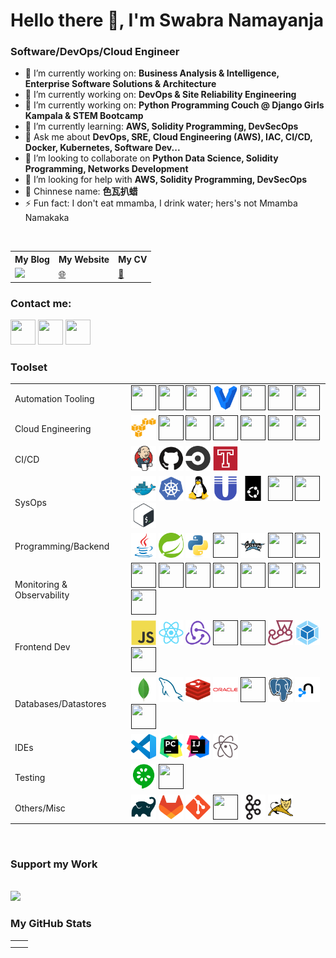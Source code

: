 # Hello there 👋, I'm Swabra Namayanja 

### Software/DevOps/Cloud Engineer

- 🔭 I’m currently working on: __Business Analysis & Intelligence, Enterprise Software Solutions & Architecture__
- 🔭 I’m currently working on: __DevOps & Site Reliability Engineering__
- 🔭 I’m currently working on: __Python Programming Couch @ Django Girls Kampala & STEM Bootcamp__ 
- 🌱 I’m currently learning: __AWS, Solidity Programming, DevSecOps__
- 💬 Ask me about __DevOps, SRE, Cloud Engineering (AWS), IAC, CI/CD, Docker, Kubernetes, Software Dev...__
- 👯 I’m looking to collaborate on __Python Data Science, Solidity Programming, Networks Development__
- 🤔 I’m looking for help with __AWS, Solidity Programming, DevSecOps__
- 🧧 Chinnese name: __色瓦扒蜡__
- ⚡ Fun fact: I don't eat mmamba, I drink water; hers's not Mmamba Namakaka

<br/>


<table>
    <tr>
        <th>My Blog</th>
        <th>My Website</th>
        <th>My CV</th>
    </tr>
    <tr>
        <td>
            <a href="https://medium.com/@swabrakaterega/"><img src="https://www.vectorlogo.zone/logos/medium/medium-ar21.svg"/></a>
        </td>
        <td>
            <a href="https://swabrasalma.github.io/">🌐</a>
        </td>
        <td>
            <a href="https://swabrasalma.github.io/online-resume">📃</a>
        </td>
    </tr>
</table>



### Contact me:

<a href="https://twitter.com/swabra20"><img src="https://www.vectorlogo.zone/logos/twitter/twitter-icon.svg" width="40" height="40"/></a>
<a href="https://www.linkedin.com/in/swabra-namayanja-b79227129/"><img src="https://www.vectorlogo.zone/logos/linkedin/linkedin-icon.svg" width="40" height="40"/></a>
<a href="https://www.pinterest.com/swabrakaterega/"><img src="https://www.vectorlogo.zone/logos/pinterest/pinterest-icon.svg" width="40" height="40"/></a>

### Toolset

<table>
    <tr>
        <td>Automation Tooling</td>
        <td>
            <a href=""><img src="https://www.vectorlogo.zone/logos/terraformio/terraformio-icon.svg" width="40" height="40"/></a>
            <a href=""><img src="https://www.vectorlogo.zone/logos/packerio/packerio-icon.svg" width="40" height="40"/></a>
            <a href=""><img src="https://www.vectorlogo.zone/logos/ansible/ansible-icon.svg" width="40" height="40"/></a>
            <a href=""><img src="https://github.com/devicons/devicon/blob/v2.13.0/icons/vagrant/vagrant-original.svg" width="40" height="40"/></a>
            <a href=""><img src="https://www.vectorlogo.zone/logos/chefio/chefio-icon.svg" width="40" height="40"/></a>
            <a href=""><img src="https://www.vectorlogo.zone/logos/jfrog/jfrog-icon.svg" width="40" height="40"/></a>
            <a href=""><img src="https://www.vectorlogo.zone/logos/nginx/nginx-icon.svg" width="40" height="40"/></a>
        </td>
    </tr>
    <tr>
        <td>Cloud Engineering</td>
        <td>
            <a href=""><img src="https://github.com/devicons/devicon/blob/v2.13.0/icons/amazonwebservices/amazonwebservices-original.svg" width="40" height="40"/></a>
            <a href=""><img src="https://www.vectorlogo.zone/logos/amazon_cloudformation/amazon_cloudformation-icon.svg" width="40" height="40"/></a>
            <a href=""><img src="https://www.vectorlogo.zone/logos/amazon_eks/amazon_eks-icon.svg" width="40" height="40"/></a>
            <a href=""><img src="https://www.vectorlogo.zone/logos/amazon_ecs/amazon_ecs-icon.svg" width="40" height="40"/></a>
            <a href=""><img src="https://www.vectorlogo.zone/logos/amazon_elasticcontainer/amazon_elasticcontainer-icon.svg" width="40" height="40"/></a>
            <a href=""><img src="https://www.vectorlogo.zone/logos/amazon_cloudwatch/amazon_cloudwatch-icon.svg" width="40" height="40"/></a>
            <a href=""><img src="https://www.vectorlogo.zone/logos/serverless/serverless-icon.svg" width="40" height="40"/></a>
            <!-- <a href=""><img src=""/></a>
            <a href=""><img src=""/></a> -->
        </td>
    </tr>
    <tr>
        <td>CI/CD</td>
        <td>
            <a href=""><img src="https://github.com/devicons/devicon/blob/v2.13.0/icons/jenkins/jenkins-original.svg" width="40" height="40"/></a>
            <a href=""><img src="https://github.com/devicons/devicon/blob/v2.13.0/icons/github/github-original.svg" width="40" height="40"/></a>
            <a href=""><img src="https://github.com/devicons/devicon/blob/v2.13.0/icons/circleci/circleci-plain.svg" width="40" height="40"/></a>
            <a href=""><img src="https://github.com/devicons/devicon/blob/v2.13.0/icons/travis/travis-plain.svg" width="40" height="40"/></a>
        </td>
    </tr>
    <tr>
        <td>SysOps</td>
        <td>
            <a href=""><img src="https://github.com/devicons/devicon/blob/v2.13.0/icons/docker/docker-original.svg" width="40" height="40"/></a>
            <a href=""><img src="https://github.com/devicons/devicon/blob/v2.13.0/icons/kubernetes/kubernetes-plain.svg" width="40" height="40"/></a>
            <a href=""><img src="https://github.com/devicons/devicon/blob/v2.13.0/icons/linux/linux-original.svg" width="40" height="40"/></a>
            <a href=""><img src="https://github.com/devicons/devicon/blob/v2.13.0/icons/unix/unix-original.svg" width="40" height="40"/></a>
            <a href=""><img src="https://github.com/devicons/devicon/blob/v2.13.0/icons/ubuntu/ubuntu-plain.svg" width="40" height="40"/></a>
            <a href=""><img src="https://www.vectorlogo.zone/logos/servicenow/servicenow-icon.svg" width="40" height="40"/></a>
            <a href=""><img src="https://www.vectorlogo.zone/logos/pagerduty/pagerduty-icon.svg" width="40" height="40"/></a>
            <a href=""><img src="https://github.com/devicons/devicon/blob/v2.13.0/icons/bash/bash-original.svg" width="40" height="40"/></a>
        </td>
    </tr>
    <tr>
        <td>Programming/Backend</td>
        <td>
            <a href=""><img src="https://github.com/devicons/devicon/blob/v2.13.0/icons/java/java-original.svg" width="40" height="40"/></a>
            <a href=""><img src="https://github.com/devicons/devicon/blob/v2.13.0/icons/spring/spring-original.svg" width="40" height="40"/></a>
            <a href=""><img src="https://github.com/devicons/devicon/blob/v2.13.0/icons/python/python-original.svg" width="40" height="40"/></a>
            <a href=""><img src="https://www.vectorlogo.zone/logos/kotlinlang/kotlinlang-icon.svg" width="40" height="40"/></a>
            <a href=""><img src="https://github.com/devicons/devicon/blob/v2.13.0/icons/groovy/groovy-original.svg" width="40" height="40"/></a>
            <a href=""><img src="https://www.vectorlogo.zone/logos/pocoo_flask/pocoo_flask-icon.svg" width="40" height="40"/></a>
            <a href=""><img src="https://www.vectorlogo.zone/logos/golang/golang-official.svg" width="40" height="40"/></a>
        </td>
    </tr>
    <tr>
        <td>Monitoring & Observability</td>
        <td>
            <a href=""><img src="https://www.vectorlogo.zone/logos/splunk/splunk-icon.svg" width="40" height="40"/></a>
            <a href=""><img src="https://www.vectorlogo.zone/logos/datadoghq/datadoghq-icon.svg" width="40" height="40"/></a>
            <a href=""><img src="https://www.vectorlogo.zone/logos/elastic/elastic-icon.svg" width="40" height="40"/></a>
            <a href=""><img src="https://www.vectorlogo.zone/logos/elasticco_logstash/elasticco_logstash-icon.svg" width="40" height="40"/></a>
            <a href=""><img src="https://www.vectorlogo.zone/logos/elasticco_kibana/elasticco_kibana-icon.svg" width="40" height="40"/></a>
            <a href=""><img src="https://www.vectorlogo.zone/logos/appdynamics/appdynamics-icon.svg" width="40" height="40"/></a>
            <a href=""><img src="https://www.vectorlogo.zone/logos/prometheusio/prometheusio-icon.svg" width="40" height="40"/></a>
            <a href=""><img src="https://www.vectorlogo.zone/logos/sumologic/sumologic-icon.svg" width="40" height="40"/></a>
        </td>
    </tr>
    <tr>
        <td>Frontend Dev</td>
        <td>
            <a href=""><img src="https://github.com/devicons/devicon/blob/v2.13.0/icons/javascript/javascript-original.svg" width="40" height="40"/></a>
            <a href=""><img src="https://github.com/devicons/devicon/blob/v2.13.0/icons/react/react-original.svg" width="40" height="40"/></a>
            <a href=""><img src="https://github.com/devicons/devicon/blob/v2.13.0/icons/redux/redux-original.svg" width="40" height="40"/></a>
            <a href=""><img src="https://www.vectorlogo.zone/logos/yeoman/yeoman-icon.svg" width="40" height="40"/></a>
            <a href=""><img src="https://www.vectorlogo.zone/logos/npmjs/npmjs-icon.svg" width="40" height="40"/></a>
            <a href=""><img src="https://github.com/devicons/devicon/blob/v2.13.0/icons/jest/jest-plain.svg" width="40" height="40"/></a>
            <a href=""><img src="https://github.com/devicons/devicon/blob/v2.13.0/icons/webpack/webpack-original.svg" width="40" height="40"/></a>
            <a href=""><img src="https://www.vectorlogo.zone/logos/sass-lang/sass-lang-icon.svg" width="40" height="40"/></a>
        </td>
    </tr>
    <tr>
        <td>Databases/Datastores</td>
        <td>
            <a href=""><img src="https://github.com/devicons/devicon/blob/v2.13.0/icons/mongodb/mongodb-original.svg" width="40" height="40"/></a>
            <a href=""><img src="https://github.com/devicons/devicon/blob/v2.13.0/icons/mysql/mysql-original.svg" width="40" height="40"/></a>
            <a href=""><img src="https://github.com/devicons/devicon/blob/v2.13.0/icons/redis/redis-original.svg" width="40" height="40"/></a>
            <a href=""><img src="https://github.com/devicons/devicon/blob/v2.13.0/icons/oracle/oracle-original.svg" width="40" height="40"/></a>
            <a href=""><img src="https://www.vectorlogo.zone/logos/apache_cassandra/apache_cassandra-icon.svg" width="40" height="40"/></a>
            <a href=""><img src="https://github.com/devicons/devicon/blob/v2.13.0/icons/postgresql/postgresql-original.svg" width="40" height="40"/></a>
            <a href=""><img src="https://github.com/devicons/devicon/blob/v2.13.0/icons/neo4j/neo4j-original.svg" width="40" height="40"/></a>
            <a href=""><img src="https://www.vectorlogo.zone/logos/snowflake/snowflake-icon.svg" width="40" height="40"/></a>
        </td>
    </tr>
    <tr>
        <td>IDEs</td>
        <td>
            <a href=""><img src="https://github.com/devicons/devicon/blob/v2.13.0/icons/vscode/vscode-original.svg" width="40" height="40"/></a>
            <a href=""><img src="https://github.com/devicons/devicon/blob/v2.13.0/icons/pycharm/pycharm-original.svg" width="40" height="40"/></a>
            <a href=""><img src="https://github.com/devicons/devicon/blob/v2.13.0/icons/intellij/intellij-original.svg" width="40" height="40"/></a>
            <a href=""><img src="https://github.com/devicons/devicon/blob/v2.13.0/icons/atom/atom-original.svg" width="40" height="40"/></a>
            <!-- <a href=""><img src="https://worldvectorlogo.com/download/sublime-text.svg"/></a> -->
        </td>
    </tr>
    <tr>
        <td>Testing</td>
        <td>
            <a href=""><img src="https://github.com/devicons/devicon/blob/v2.13.0/icons/cucumber/cucumber-plain.svg" width="40" height="40"/></a>
            <a href=""><img src="https://www.vectorlogo.zone/logos/philadelphiapact/philadelphiapact-icon.svg" width="40" height="40"/></a>
            <!-- <a href=""><img src=""/></a>
            <a href=""><img src=""/></a>
            <a href=""><img src=""/></a> -->
        </td>
    </tr>
    <tr>
        <td>Others/Misc</td>
        <td>
            <a href=""><img src="https://github.com/devicons/devicon/blob/v2.13.0/icons/gradle/gradle-plain.svg" width="40" height="40"/></a>
            <a href=""><img src="https://github.com/devicons/devicon/blob/v2.13.0/icons/gitlab/gitlab-original.svg" width="40" height="40"/></a>
            <a href=""><img src="https://github.com/devicons/devicon/blob/v2.13.0/icons/git/git-original.svg" width="40" height="40"/></a>
            <a href=""><img src="https://www.vectorlogo.zone/logos/getpostman/getpostman-icon.svg" width="40" height="40"/></a>
            <a href=""><img src="https://github.com/devicons/devicon/blob/v2.13.0/icons/apachekafka/apachekafka-original.svg" width="40" height="40"/></a>
            <a href=""><img src="https://github.com/devicons/devicon/blob/v2.13.0/icons/tomcat/tomcat-original.svg" width="40" height="40"/></a>
            <!-- <a href=""><img src=""/></a> -->
        </td>
    </tr>
</table>


<br/>

### Support my Work
<br/>
<a href="https://www.buymeacoffee.com/colinbut"><img src="https://www.vectorlogo.zone/logos/buymeacoffee/buymeacoffee-official.svg"/></a>


<br />

### My GitHub Stats

<table>
    <tr>
        <td>
<!--             <img src="https://github-profile-trophy.vercel.app/?username=colinbut&row=3&column=4&no-bg=true"/> -->
        </td>
        <td>
<!--             <img src="https://github-readme-streak-stats.herokuapp.com/?user=colinbut"/> -->
        </td> 
    </tr>
    <tr>
        <td>
<!--             <img src="https://github-readme-stats.vercel.app/api?username=colinbut&count_private=true&show_icons=true&theme=tokyonight"/> -->
        </td>
        <td>
<!--             <img src="https://github-readme-stats.vercel.app/api/top-langs/?username=colinbut&langs_count=10&layout=compact&hide=php,scss,css,html,batchfile,gherkin,freemarker,xslt,tsql,ruby"/> -->
        </td>
    </tr>
</table>




<!--
**swabrasalma/swabrasalma** is a ✨ _special_ ✨ repository because its `README.md` (this file) appears on your GitHub profile.

Here are some ideas to get you started:

- 🔭 I’m currently working on ...
- 🌱 I’m currently learning ...
- 👯 I’m looking to collaborate on ...
- 🤔 I’m looking for help with ...
- 💬 Ask me about ...
- 📫 How to reach me: ...
- 😄 Pronouns: ...
- ⚡ Fun fact: ...
-->
